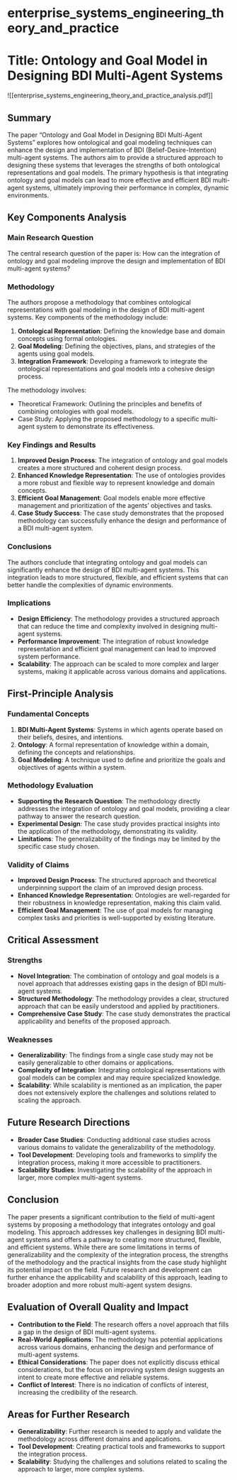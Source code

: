 # enterprise_systems_engineering_theory_and_practice

# Title: Ontology and Goal Model in Designing BDI Multi-Agent Systems
![[enterprise_systems_engineering_theory_and_practice_analysis.pdf]]

## Summary
The paper “Ontology and Goal Model in Designing BDI Multi-Agent Systems” explores how ontological and goal modeling techniques can enhance the design and implementation of BDI (Belief-Desire-Intention) multi-agent systems. The authors aim to provide a structured approach to designing these systems that leverages the strengths of both ontological representations and goal models. The primary hypothesis is that integrating ontology and goal models can lead to more effective and efficient BDI multi-agent systems, ultimately improving their performance in complex, dynamic environments.

## Key Components Analysis

### Main Research Question
The central research question of the paper is: How can the integration of ontology and goal modeling improve the design and implementation of BDI multi-agent systems?

### Methodology
The authors propose a methodology that combines ontological representations with goal modeling in the design of BDI multi-agent systems. Key components of the methodology include:
1. **Ontological Representation**: Defining the knowledge base and domain concepts using formal ontologies.
2. **Goal Modeling**: Defining the objectives, plans, and strategies of the agents using goal models.
3. **Integration Framework**: Developing a framework to integrate the ontological representations and goal models into a cohesive design process.

The methodology involves:
- Theoretical Framework: Outlining the principles and benefits of combining ontologies with goal models.
- Case Study: Applying the proposed methodology to a specific multi-agent system to demonstrate its effectiveness.

### Key Findings and Results
1. **Improved Design Process**: The integration of ontology and goal models creates a more structured and coherent design process.
2. **Enhanced Knowledge Representation**: The use of ontologies provides a more robust and flexible way to represent knowledge and domain concepts.
3. **Efficient Goal Management**: Goal models enable more effective management and prioritization of the agents’ objectives and tasks.
4. **Case Study Success**: The case study demonstrates that the proposed methodology can successfully enhance the design and performance of a BDI multi-agent system.

### Conclusions
The authors conclude that integrating ontology and goal models can significantly enhance the design of BDI multi-agent systems. This integration leads to more structured, flexible, and efficient systems that can better handle the complexities of dynamic environments.

### Implications
- **Design Efficiency**: The methodology provides a structured approach that can reduce the time and complexity involved in designing multi-agent systems.
- **Performance Improvement**: The integration of robust knowledge representation and efficient goal management can lead to improved system performance.
- **Scalability**: The approach can be scaled to more complex and larger systems, making it applicable across various domains and applications.

## First-Principle Analysis

### Fundamental Concepts
1. **BDI Multi-Agent Systems**: Systems in which agents operate based on their beliefs, desires, and intentions.
2. **Ontology**: A formal representation of knowledge within a domain, defining the concepts and relationships.
3. **Goal Modeling**: A technique used to define and prioritize the goals and objectives of agents within a system.

### Methodology Evaluation
- **Supporting the Research Question**: The methodology directly addresses the integration of ontology and goal models, providing a clear pathway to answer the research question.
- **Experimental Design**: The case study provides practical insights into the application of the methodology, demonstrating its validity.
- **Limitations**: The generalizability of the findings may be limited by the specific case study chosen.

### Validity of Claims
- **Improved Design Process**: The structured approach and theoretical underpinning support the claim of an improved design process.
- **Enhanced Knowledge Representation**: Ontologies are well-regarded for their robustness in knowledge representation, making this claim valid.
- **Efficient Goal Management**: The use of goal models for managing complex tasks and priorities is well-supported by existing literature.

## Critical Assessment

### Strengths
- **Novel Integration**: The combination of ontology and goal models is a novel approach that addresses existing gaps in the design of BDI multi-agent systems.
- **Structured Methodology**: The methodology provides a clear, structured approach that can be easily understood and applied by practitioners.
- **Comprehensive Case Study**: The case study demonstrates the practical applicability and benefits of the proposed approach.

### Weaknesses
- **Generalizability**: The findings from a single case study may not be easily generalizable to other domains or applications.
- **Complexity of Integration**: Integrating ontological representations with goal models can be complex and may require specialized knowledge.
- **Scalability**: While scalability is mentioned as an implication, the paper does not extensively explore the challenges and solutions related to scaling the approach.

## Future Research Directions
- **Broader Case Studies**: Conducting additional case studies across various domains to validate the generalizability of the methodology.
- **Tool Development**: Developing tools and frameworks to simplify the integration process, making it more accessible to practitioners.
- **Scalability Studies**: Investigating the scalability of the approach in larger, more complex multi-agent systems.

## Conclusion
The paper presents a significant contribution to the field of multi-agent systems by proposing a methodology that integrates ontology and goal modeling. This approach addresses key challenges in designing BDI multi-agent systems and offers a pathway to creating more structured, flexible, and efficient systems. While there are some limitations in terms of generalizability and the complexity of the integration process, the strengths of the methodology and the practical insights from the case study highlight its potential impact on the field. Future research and development can further enhance the applicability and scalability of this approach, leading to broader adoption and more robust multi-agent system designs.

## Evaluation of Overall Quality and Impact
- **Contribution to the Field**: The research offers a novel approach that fills a gap in the design of BDI multi-agent systems.
- **Real-World Applications**: The methodology has potential applications across various domains, enhancing the design and performance of multi-agent systems.
- **Ethical Considerations**: The paper does not explicitly discuss ethical considerations, but the focus on improving system design suggests an intent to create more effective and reliable systems.
- **Conflict of Interest**: There is no indication of conflicts of interest, increasing the credibility of the research.

## Areas for Further Research
- **Generalizability**: Further research is needed to apply and validate the methodology across different domains and applications.
- **Tool Development**: Creating practical tools and frameworks to support the integration process.
- **Scalability**: Studying the challenges and solutions related to scaling the approach to larger, more complex systems.